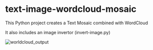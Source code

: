 # text-image-wordcloud-mosaic


This Python project creates a Text Mosaic combined with WordCloud


It also includes an image invertor (invert-image.py)

![worldcloud_output](https://github.com/pacomonroy/image-mosaic/assets/31453445/b5af9565-9e41-4a7a-919b-1b27c40043f4)
